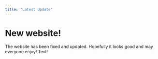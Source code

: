 ```yaml
---
title: "Latest Update"
---
```


# New website!

The website has been fixed and updated. Hopefully it looks good and may everyone
enjoy! Text!

